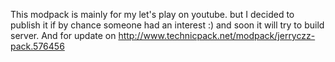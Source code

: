 This modpack is mainly for my let's play on youtube. but I decided to publish it if by chance someone had an interest :) and soon it will try to build server. 
And for update on http://www.technicpack.net/modpack/jerryczz-pack.576456
